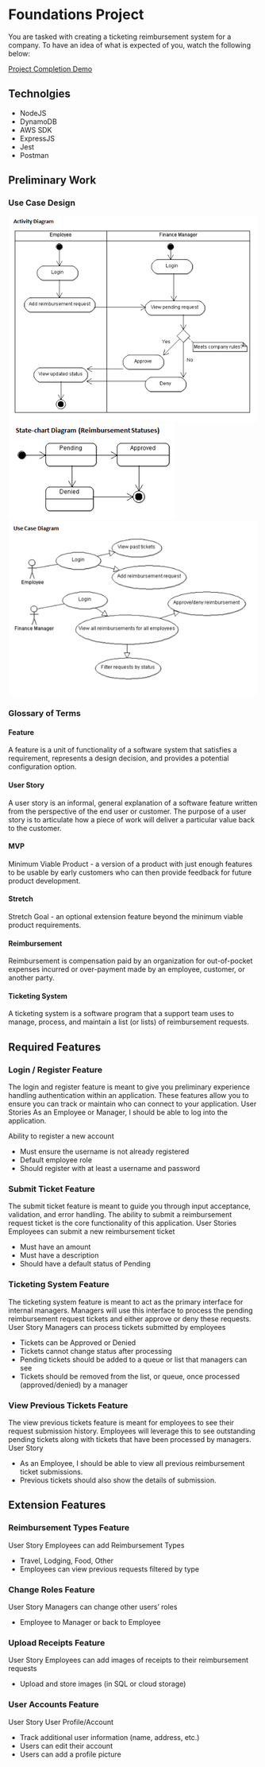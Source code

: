 # Foundations Project

You are tasked with creating a ticketing reimbursement system for a company. To have an idea of what is expected of you, watch the following below:

[Project Completion Demo](https://drive.google.com/file/d/1DmA__wMgUeRsaG-Ad4zYe8HUH6OBHB3J/view?usp=sharing)

## Technolgies

- NodeJS
- DynamoDB
- AWS SDK
- ExpressJS
- Jest
- Postman

## Preliminary Work

### Use Case Design

![Activity Diagram](images/Activity-Diagram.png)
![State Chart Diagram](images/State-Chart-Diagram.png)
![Use Case Diagram](images/Use-Case-Diagram.png)

### Glossary of Terms

#### Feature

A feature is a unit of functionality of a software system that satisfies a requirement, represents a design decision, and provides a potential configuration option.

#### User Story

A user story is an informal, general explanation of a software feature written from the perspective of the end user or customer. The purpose of a user story is to articulate how a piece of work will deliver a particular value back to the customer.

#### MVP

Minimum Viable Product - a version of a product with just enough features to be usable by early customers who can then provide feedback for future product development.

#### Stretch

Stretch Goal - an optional extension feature beyond the minimum viable product requirements.

#### Reimbursement

Reimbursement is compensation paid by an organization for out-of-pocket expenses incurred or over-payment made by an employee, customer, or another party.

#### Ticketing System

A ticketing system is a software program that a support team uses to manage, process, and maintain a list (or lists) of reimbursement requests.

## Required Features

### Login / Register Feature

The login and register feature is meant to give you preliminary experience handling authentication within an application. These features allow you to ensure you can track or maintain who can connect to your application.
User Stories
As an Employee or Manager, I should be able to log into the application.

Ability to register a new account

- Must ensure the username is not already registered
- Default employee role
- Should register with at least a username and password

### Submit Ticket Feature

The submit ticket feature is meant to guide you through input acceptance, validation, and error handling. The ability to submit a reimbursement request ticket is the core functionality of this application.
User Stories
Employees can submit a new reimbursement ticket

- Must have an amount
- Must have a description
- Should have a default status of Pending

### Ticketing System Feature

The ticketing system feature is meant to act as the primary interface for internal managers. Managers will use this interface to process the pending reimbursement request tickets and either approve or deny these requests.
User Story
Managers can process tickets submitted by employees

- Tickets can be Approved or Denied
- Tickets cannot change status after processing
- Pending tickets should be added to a queue or list that managers can see
- Tickets should be removed from the list, or queue, once processed (approved/denied) by a manager

### View Previous Tickets Feature

The view previous tickets feature is meant for employees to see their request submission history. Employees will leverage this to see outstanding pending tickets along with tickets that have been processed by managers.
User Story

- As an Employee, I should be able to view all previous reimbursement ticket submissions.
- Previous tickets should also show the details of submission.

## Extension Features

### Reimbursement Types Feature

User Story
Employees can add Reimbursement Types

- Travel, Lodging, Food, Other
- Employees can view previous requests filtered by type

### Change Roles Feature

User Story
Managers can change other users’ roles

- Employee to Manager or back to Employee

### Upload Receipts Feature

User Story
Employees can add images of receipts to their reimbursement requests

- Upload and store images (in SQL or cloud storage)

### User Accounts Feature

User Story
User Profile/Account

- Track additional user information (name, address, etc.)
- Users can edit their account
- Users can add a profile picture
